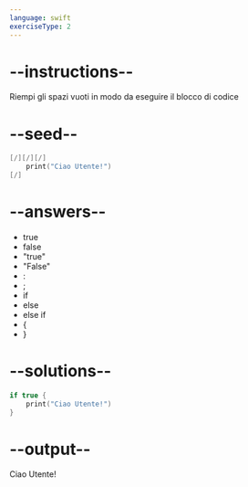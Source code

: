```yaml
---
language: swift
exerciseType: 2
---
```


# --instructions--

Riempi gli spazi vuoti in modo da eseguire il blocco di codice

# --seed--

```swift
[/][/][/]
    print("Ciao Utente!")
[/]
```

# --answers--

- true
- false
- "true"
- "False"
- :
- ;
- if 
- else 
- else if 
-  {
- }

# --solutions--

```swift
if true {
    print("Ciao Utente!")
}
```

# --output--

Ciao Utente!
